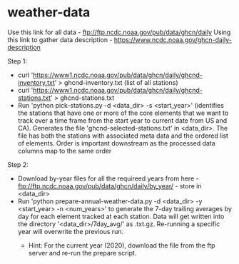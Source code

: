 # weather-data


Use this link for all data - ftp://ftp.ncdc.noaa.gov/pub/data/ghcn/daily
Using this link to gather data description - https://www.ncdc.noaa.gov/ghcn-daily-description

Step 1:
- curl 'https://www1.ncdc.noaa.gov/pub/data/ghcn/daily/ghcnd-inventory.txt' > ghcnd-inventory.txt (list of all stations)
- curl 'https://www1.ncdc.noaa.gov/pub/data/ghcn/daily/ghcnd-stations.txt' > ghcnd-stations.txt
- Run 'python pick-stations.py -d <data_dir> -s <start_year>' (identifies the stations that have one or more of the core elements that we want to track over a time frame from the start year to current date from US and CA). Generates the file 'ghcnd-selected-stations.txt' in <data_dir>. The file has both the stations with associated meta data and the ordered list of elements. Order is important downstream as the processed data columns map to the same order

Step 2:
- Download by-year files for all the requireed years from here - ftp://ftp.ncdc.noaa.gov/pub/data/ghcn/daily/by_year/ - store in <data_dir>
- Run 'python prepare-annual-weather-data.py -d <data_dir> -y <start_year> -n <num_years>' to generate the 7-day trailing averages by day for each element tracked at each station. Data will get written into the directory '<data_dir>/7day_avg/' as <year>.txt.gz. Re-running a specific year will overwrite the previous run.
	- Hint: For the current year (2020), download the file from the ftp server and re-run the prepare script. 



